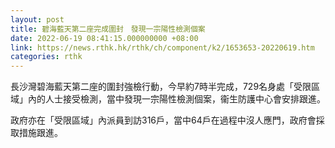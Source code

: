 ```yaml
---
layout: post
title: 碧海藍天第二座完成圍封　發現一宗陽性檢測個案
date: 2022-06-19 08:41:15.000000000 +08:00
link: https://news.rthk.hk/rthk/ch/component/k2/1653653-20220619.htm
categories: rthk
---
```


長沙灣碧海藍天第二座的圍封強檢行動，今早約7時半完成，729名身處「受限區域」內的人士接受檢測，當中發現一宗陽性檢測個案，衞生防護中心會安排跟進。

政府亦在「受限區域」內派員到訪316戶，當中64戶在過程中沒人應門，政府會採取措施跟進。
